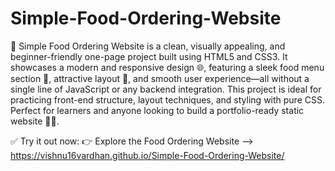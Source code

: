 # Simple-Food-Ordering-Website

🍔 Simple Food Ordering Website is a clean, visually appealing, and beginner-friendly one-page project built using HTML5 and CSS3. It showcases a modern and responsive design 🌐, featuring a sleek food menu section 🧾, attractive layout 🎨, and smooth user experience—all without a single line of JavaScript or any backend integration. This project is ideal for practicing front-end structure, layout techniques, and styling with pure CSS. Perfect for learners and anyone looking to build a portfolio-ready static website 🍕✨.

✅ Try it out now:
👉 Explore the Food Ordering Website --> https://vishnu16vardhan.github.io/Simple-Food-Ordering-Website/

